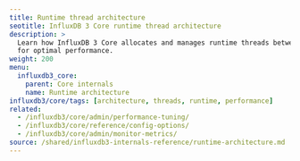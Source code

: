 ```yaml
---
title: Runtime thread architecture
seotitle: InfluxDB 3 Core runtime thread architecture
description: >
  Learn how InfluxDB 3 Core allocates and manages runtime threads between IO and DataFusion thread pools
  for optimal performance.
weight: 200
menu:
  influxdb3_core:
    parent: Core internals
    name: Runtime architecture
influxdb3/core/tags: [architecture, threads, runtime, performance]
related:
  - /influxdb3/core/admin/performance-tuning/
  - /influxdb3/core/reference/config-options/
  - /influxdb3/core/admin/monitor-metrics/
source: /shared/influxdb3-internals-reference/runtime-architecture.md
---
```


<!--
The content of this file is located at
//SOURCE - content/shared/influxdb3-internals-reference/runtime-architecture.md
-->